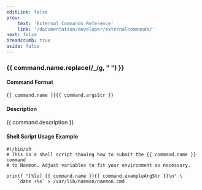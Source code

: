 ```yaml
---
editLink: false
prev:
    text: 'External Commands Reference'
    link: '/documentation/developer/externalcommands/'
next: false
breadcrumb: true
aside: false
---
```


<script setup>
const command = {"args":[{"name":"host_name","type":"host"},{"name":"check_time","type":"timestamp"}],"name":"SCHEDULE_HOST_CHECK","description":"Schedules the next active check of a particular host at 'check_time'. The 'check_time' argument is specified in time_t format (seconds since the UNIX epoch). Note that the host may not actually be checked at the time you specify. This could occur for a number of reasons: active checks are disabled on a program-wide or service-specific basis, the host is already scheduled to be checked at an earlier time, etc. If you want to force the host check to occur at the time you specify, look at the SCHEDULE_FORCED_HOST_CHECK command.","classes":["host"],"argsStr":";host_name;check_time","exampleArgStr":";host1;1478648441"};
</script>

<h3>{{ command.name.replace(/_/g, " ") }}</h3>

#### Command Format

`{{ command.name }}{{ command.argsStr }}`

#### Description

{{ command.description }}

#### Shell Script Usage Example

```sh-vue
#!/bin/sh
# This is a shell script showing how to submit the {{ command.name }} command
# to Naemon. Adjust variables to fit your environment as necessary.

printf "[%lu] {{ command.name }}{{ command.exampleArgStr }}\n" \
    `date +%s` > /var/lib/naemon/naemon.cmd
```

